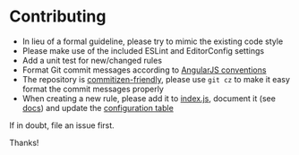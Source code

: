 # Contributing

* In lieu of a formal guideline, please try to mimic the existing code style
* Please make use of the included ESLint and EditorConfig settings
* Add a unit test for new/changed rules
* Format Git commit messages according to [AngularJS conventions][cc]
* The repository is [commitizen-friendly][], please use `git cz` to make it easy format the commit messages properly
* When creating a new rule, please add it to [index.js][], document it (see
  [docs][]) and update the [configuration table][]

If in doubt, file an issue first.

Thanks!

[cc]: https://github.com/ajoslin/conventional-changelog/blob/master/conventions/angular.md
[commitizen-friendly]: https://github.com/commitizen/cz-cli
[docs]: docs/rules
[index.js]: index.js
[configuration table]: README.md#configuration
